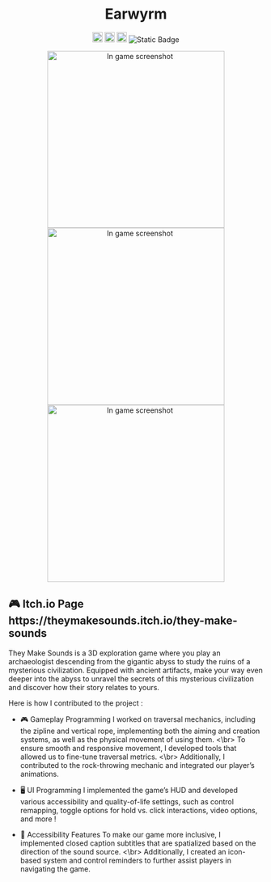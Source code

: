 <h1 align="center">  Earwyrm </h1>

<p align="center">
<img alt="Static Badge" height="20" src="https://img.shields.io/badge/Unreal%20Engine-%23313131.svg?logo=unrealengine&logoColor=white">
<img alt="Static Badge" height="20" src="https://img.shields.io/badge/Unreal%20Engine-%23313131.svg?logo=unrealengine&logoColor=white">
<img alt="Static Badge" height="20" src="https://camo.githubusercontent.com/bcde4cc6f83d01fe3cd40fa8ef49342a169fc688b027ab0fd730cef60b8eb5b0/68747470733a2f2f696d672e736869656c64732e696f2f62616467652f4d616465253230696e253230432532422532422d3264366562333f7374796c653d666c61742d737175617265266c6f676f3d63253242253242">
<img alt="Static Badge" src="https://img.shields.io/badge/CNAM_ENJMIN-ea0000?style=flat-square">
</p>


<p align="center">
  <img src="screenshots/TMS1.png" width="350" title="In game screenshot">
  <img src="screenshots/TMS2.png" width="350" title="In game screenshot">
  <img src="screenshots/TMS3.png" width="350" title="In game screenshot">
</p>


<p>

<h2> 🎮 Itch.io Page https://theymakesounds.itch.io/they-make-sounds  </h2>

They Make Sounds is a 3D exploration game where you play an archaeologist descending from the gigantic abyss to study the ruins of a mysterious civilization. 
Equipped with ancient artifacts, make your way even deeper into the abyss to unravel the secrets of this mysterious civilization and discover how their story relates to yours.
  
Here is how I contributed to the project :

- 🎮 Gameplay Programming
I worked on traversal mechanics, including the zipline and vertical rope, implementing both the aiming and creation systems, as well as the physical movement of using them. <\br>
To ensure smooth and responsive movement, I developed tools that allowed us to fine-tune traversal metrics. <\br>
Additionally, I contributed to the rock-throwing mechanic and integrated our player’s animations.

- 🖥️ UI Programming
I implemented the game’s HUD and developed various accessibility and quality-of-life settings, such as control remapping, toggle options for hold vs. click interactions, video options, and more !

- 🦻 Accessibility Features
To make our game more inclusive, I implemented closed caption subtitles that are spatialized based on the direction of the sound source. <\br>
Additionally, I created an icon-based system and control reminders to further assist players in navigating the game.

  
</p>
